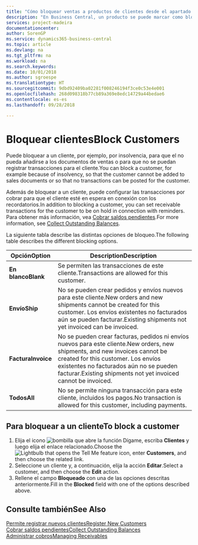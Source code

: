 ```yaml
---
title: "Cómo bloquear ventas a productos de clientes desde el apartado de Ventas o Compras"
description: "En Business Central, un producto se puede marcar como bloqueado para ventas, bloqueado para compras o bloqueado para todos los propósitos."
services: project-madeira
documentationcenter: 
author: SorenGP
ms.service: dynamics365-business-central
ms.topic: article
ms.devlang: na
ms.tgt_pltfrm: na
ms.workload: na
ms.search.keywords: 
ms.date: 10/01/2018
ms.author: sgroespe
ms.translationtype: HT
ms.sourcegitcommit: 9dbd92409ba02281f008246194f3ce0c53e4e001
ms.openlocfilehash: 268d098318b77cb89a369e8edc14729a44bedae6
ms.contentlocale: es-es
ms.lasthandoff: 09/28/2018

---
```

# <a name="block-customers"></a><span data-ttu-id="34025-103">Bloquear clientes</span><span class="sxs-lookup"><span data-stu-id="34025-103">Block Customers</span></span>
<span data-ttu-id="34025-104">Puede bloquear a un cliente, por ejemplo, por insolvencia, para que el no pueda añadirse a los documentos de ventas o para que no se puedan registrar transacciones para el cliente.</span><span class="sxs-lookup"><span data-stu-id="34025-104">You can block a customer, for example because of insolvency, so that the customer cannot be added to sales documents or so that no transactions can be posted for the customer.</span></span>

<span data-ttu-id="34025-105">Además de bloquear a un cliente, puede configurar las transacciones por cobrar para que el cliente esté en espera en conexión con los recordatorios.</span><span class="sxs-lookup"><span data-stu-id="34025-105">In addition to blocking a customer, you can set receivable transactions for the customer to be on hold in connection with reminders.</span></span> <span data-ttu-id="34025-106">Para obtener más información, vea [Cobrar saldos pendientes](receivables-collect-outstanding-balances.md).</span><span class="sxs-lookup"><span data-stu-id="34025-106">For more information, see [Collect Outstanding Balances](receivables-collect-outstanding-balances.md).</span></span>   

<span data-ttu-id="34025-107">La siguiente tabla describe las distintas opciones de bloqueo.</span><span class="sxs-lookup"><span data-stu-id="34025-107">The following table describes the different blocking options.</span></span>  

|<span data-ttu-id="34025-108">Opción</span><span class="sxs-lookup"><span data-stu-id="34025-108">Option</span></span>|<span data-ttu-id="34025-109">Description</span><span class="sxs-lookup"><span data-stu-id="34025-109">Description</span></span>|  
|--------------------|------------|  
|<span data-ttu-id="34025-110">**En blanco**</span><span class="sxs-lookup"><span data-stu-id="34025-110">**Blank**</span></span>|<span data-ttu-id="34025-111">Se permiten las transacciones de este cliente.</span><span class="sxs-lookup"><span data-stu-id="34025-111">Transactions are allowed for this customer.</span></span>|
|<span data-ttu-id="34025-112">**Envío**</span><span class="sxs-lookup"><span data-stu-id="34025-112">**Ship**</span></span>|<span data-ttu-id="34025-113">No se pueden crear pedidos y envíos nuevos para este cliente.</span><span class="sxs-lookup"><span data-stu-id="34025-113">New orders and new shipments cannot be created for this customer.</span></span> <span data-ttu-id="34025-114">Los envíos existentes no facturados aún se pueden facturar.</span><span class="sxs-lookup"><span data-stu-id="34025-114">Existing shipments not yet invoiced can be invoiced.</span></span>|  
|<span data-ttu-id="34025-115">**Factura**</span><span class="sxs-lookup"><span data-stu-id="34025-115">**Invoice**</span></span>|<span data-ttu-id="34025-116">No se pueden crear facturas, pedidos ni envíos nuevos para este cliente.</span><span class="sxs-lookup"><span data-stu-id="34025-116">New orders, new shipments, and new invoices cannot be created for this customer.</span></span> <span data-ttu-id="34025-117">Los envíos existentes no facturados aún no se pueden facturar.</span><span class="sxs-lookup"><span data-stu-id="34025-117">Existing shipments not yet invoiced cannot be invoiced.</span></span>|  
|<span data-ttu-id="34025-118">**Todos**</span><span class="sxs-lookup"><span data-stu-id="34025-118">**All**</span></span>|<span data-ttu-id="34025-119">No se permite ninguna transacción para este cliente, incluidos los pagos.</span><span class="sxs-lookup"><span data-stu-id="34025-119">No transaction is allowed for this customer, including payments.</span></span>|  

## <a name="to-block-a-customer"></a><span data-ttu-id="34025-120">Para bloquear a un cliente</span><span class="sxs-lookup"><span data-stu-id="34025-120">To block a customer</span></span>  
1. <span data-ttu-id="34025-121">Elija el icono ![bombilla que abre la función Dígame](media/ui-search/search_small.png "Dígame que desea hacer"), escriba **Clientes** y luego elija el enlace relacionado.</span><span class="sxs-lookup"><span data-stu-id="34025-121">Choose the ![Lightbulb that opens the Tell Me feature](media/ui-search/search_small.png "Tell me what you want to do") icon, enter **Customers**, and then choose the related link.</span></span>
2. <span data-ttu-id="34025-122">Seleccione un cliente y, a continuación, elija la acción **Editar**.</span><span class="sxs-lookup"><span data-stu-id="34025-122">Select a customer, and then choose the **Edit** action.</span></span>
3. <span data-ttu-id="34025-123">Rellene el campo **Bloqueado** con una de las opciones descritas anteriormente.</span><span class="sxs-lookup"><span data-stu-id="34025-123">Fill in the **Blocked** field with one of the options described above.</span></span>

## <a name="see-also"></a><span data-ttu-id="34025-124">Consulte también</span><span class="sxs-lookup"><span data-stu-id="34025-124">See Also</span></span>  
[<span data-ttu-id="34025-125">Permite registrar nuevos clientes</span><span class="sxs-lookup"><span data-stu-id="34025-125">Register New Customers</span></span>](sales-how-register-new-customers.md)  
[<span data-ttu-id="34025-126">Cobrar saldos pendientes</span><span class="sxs-lookup"><span data-stu-id="34025-126">Collect Outstanding Balances</span></span>](receivables-collect-outstanding-balances.md)  
[<span data-ttu-id="34025-127">Administrar cobros</span><span class="sxs-lookup"><span data-stu-id="34025-127">Managing Receivables</span></span>](receivables-manage-receivables.md)  

